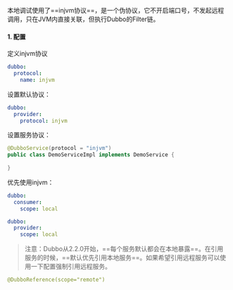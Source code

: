 本地调试使用了==injvm协议==，是一个伪协议，它不开启端口号，不发起远程调用，只在JVM内直接关联，但执行Dubbo的Filter链。

#### 1. 配置

定义injvm协议

```yaml
dubbo:
  protocol:
    name: injvm
```

设置默认协议：

```yaml
dubbo:
  provider:
    protocol: injvm
```

设置服务协议：

```java
@DubboService(protocol = "injvm")
public class DemoServiceImpl implements DemoService {
    
}
```

优先使用injvm：

```yaml
dubbo:
  consumer:
    scope: local

dubbo:
  provider:
    scope: local
```

>注意：Dubbo从2.2.0开始，==每个服务默认都会在本地暴露==。在引用服务的时候，==默认优先引用本地服务==。如果希望引用远程服务可以使用一下配置强制引用远程服务。

```yaml
@DubboReference(scope="remote")
```


